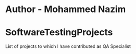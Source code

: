 # Author - Mohammed Nazim

# SoftwareTestingProjects
List of projects to which I have contributed as QA Specialist


